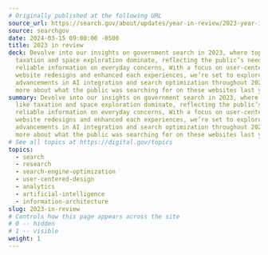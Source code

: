 ```yaml
---
# Originally published at the following URL
source_url: https://search.gov/about/updates/year-in-review/2023-year-in-review/overview.html
source: searchgov
date: 2024-03-15 09:00:00 -0500
title: 2023 in review
deck: Devolve into our insights on government search in 2023, where topics like
  taxation and space exploration dominate, reflecting the public’s need for
  reliable information on everyday concerns, With a focus on user-centered
  website redesigns and enhanced each experiences, we’re set to explore further
  advancements in AI integration and search optimization throughout 2024. Read
  more about what the public was searching for on these websites last year.
summary: Devolve into our insights on government search in 2023, where topics
  like taxation and space exploration dominate, reflecting the public’s need for
  reliable information on everyday concerns, With a focus on user-centered
  website redesigns and enhanced each experiences, we’re set to explore further
  advancements in AI integration and search optimization throughout 2024. Read
  more about what the public was searching for on these websites last year.
# See all topics at https://digital.gov/topics
topics:
  - search
  - research
  - search-engine-optimization
  - user-centered-design
  - analytics
  - artificial-intelligence
  - information-architecture
slug: 2023-in-review
# Controls how this page appears across the site
# 0 -- hidden
# 1 -- visible
weight: 1
---
```

